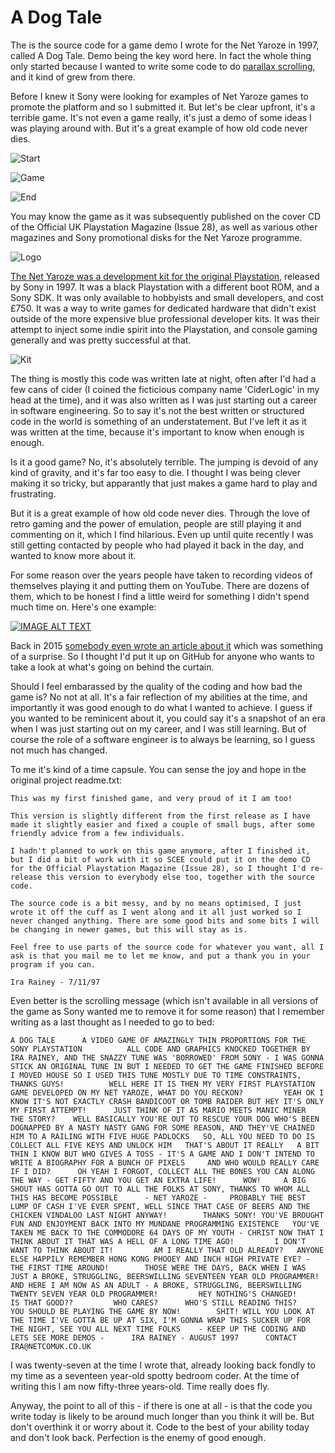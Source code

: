 # A Dog Tale

The is the source code for a game demo I wrote for the Net Yaroze in 1997, called A Dog Tale. Demo being the key word here. In fact the whole thing only started because I wanted to write some code to do [parallax scrolling](https://en.wikipedia.org/wiki/Parallax_scrolling), and it kind of grew from there. 

Before I knew it Sony were looking for examples of Net Yaroze games to promote the platform and so I submitted it. But let's be clear upfront, it's a terrible game. It's not even a game really, it's just a demo of some ideas I was playing around with. But it's a great example of how old code never dies.

![Start](./assets/img/001.png)

![Game](./assets/img/002.png)

![End](./assets/img/003.png)

You may know the game as it was subsequently published on the cover CD of the Official UK Playstation Magazine (Issue 28), as well as various other magazines and Sony promotional disks for the Net Yaroze programme.

![Logo](./assets/img/magazine.jpg)

[The Net Yaroze was a development kit for the original Playstation](https://www.eurogamer.net/the-story-of-yaroze-sonys-first-indie-push), released by Sony in 1997. It was a black Playstation with a different boot ROM, and a Sony SDK. It was only available to hobbyists and small developers, and cost £750. It was a way to write games for dedicated hardware that didn't exist outside of the more expensive blue professional developer kits. It was their attempt to inject some indie spirit into the Playstation, and console gaming generally and was pretty successful at that.

![Kit](./assets/img/yaroze.png)

The thing is mostly this code was written late at night, often after I'd had a few cans of cider (I coined the ficticious company name 'CiderLogic' in my head at the time), and it was also written as I was just starting out a career in software engineering. So to say it's not the best written or structured code in the world is something of an understatement. But I've left it as it was written at the time, because it's important to know when enough is enough.

Is it a good game? No, it's absolutely terrible. The jumping is devoid of any kind of gravity, and it's far too easy to die. I thought I was being clever making it so tricky, but apparantly that just makes a game hard to play and frustrating.

But it is a great example of how old code never dies. Through the love of retro gaming and the power of emulation, people are still playing it and commenting on it, which I find hilarious. Even up until quite recently I was still getting contacted by people who had played it back in the day, and wanted to know more about it.

For some reason over the years people have taken to recording videos of themselves playing it and putting them on YouTube. There are dozens of them, which to be honest I find a little weird for something I didn't spend much time on. Here's one example:

[![IMAGE ALT TEXT](https://img.youtube.com/vi/vncKnRu5YAM/0.jpg)](https://www.youtube.com/watch?v=vncKnRu5YAM "ACRetro - Official UK PlayStation Magazine - Net Yaroze - A Dog Tale")

Back in 2015 [somebody even wrote an article about it](https://killscreen.com/previously/articles/dog-tale-or-death-mystery/) which was something of a surprise. So I thought I'd put it up on GitHub for anyone who wants to take a look at what's going on behind the curtain.

Should I feel embarassed by the quality of the coding and how bad the game is? No not at all. It's a fair reflection of my abilities at the time, and importantly it was good enough to do what I wanted to achieve. I guess if you wanted to be reminicent about it, you could say it's a snapshot of an era when I was just starting out on my career, and I was still learning. But of course the role of a software engineer is to always be learning, so I guess not much has changed.

To me it's kind of a time capsule. You can sense the joy and hope in the original project readme.txt:

```
This was my first finished game, and very proud of it I am too!

This version is slightly different from the first release as I have made it slightly easier and fixed a couple of small bugs, after some friendly advice from a few individuals.

I hadn't planned to work on this game anymore, after I finished it, but I did a bit of work with it so SCEE could put it on the demo CD for the Official Playstation Magazine (Issue 28), so I thought I'd re- release this version to everybody else too, together with the source code.

The source code is a bit messy, and by no means optimised, I just wrote it off the cuff as I went along and it all just worked so I never changed anything. There are some good bits and some bits I will be changing in newer games, but this will stay as is.

Feel free to use parts of the source code for whatever you want, all I ask is that you mail me to let me know, and put a thank you in your program if you can.

Ira Rainey - 7/11/97
```

Even better is the scrolling message (which isn't available in all versions of the game as Sony wanted me to remove it for some reason) that I remember writing as a last thought as I needed to go to bed:

```text
A DOG TALE      A VIDEO GAME OF AMAZINGLY THIN PROPORTIONS FOR THE SONY PLAYSTATION          ALL CODE AND GRAPHICS KNOCKED TOGETHER BY IRA RAINEY, AND THE SNAZZY TUNE WAS 'BORROWED' FROM SONY - I WAS GONNA STICK AN ORIGINAL TUNE IN BUT I NEEDED TO GET THE GAME FINISHED BEFORE I MOVED HOUSE SO I USED THIS TUNE MOSTLY DUE TO TIME CONSTRAINTS, THANKS GUYS!          WELL HERE IT IS THEN MY VERY FIRST PLAYSTATION GAME DEVELOPED ON MY NET YAROZE, WHAT DO YOU RECKON?         YEAH OK I KNOW IT'S NOT EXACTLY CRASH BANDICOOT OR TOMB RAIDER BUT HEY IT'S ONLY MY FIRST ATTEMPT!      JUST THINK OF IT AS MARIO MEETS MANIC MINER            THE STORY?    WELL BASICALLY YOU'RE OUT TO RESCUE YOUR DOG WHO'S BEEN DOGNAPPED BY A NASTY NASTY GANG FOR SOME REASON, AND THEY'VE CHAINED HIM TO A RAILING WITH FIVE HUGE PADLOCKS   SO, ALL YOU NEED TO DO IS COLLECT ALL FIVE KEYS AND UNLOCK HIM   THAT'S ABOUT IT REALLY   A BIT THIN I KNOW BUT WHO GIVES A TOSS - IT'S A GAME AND I DON'T INTEND TO WRITE A BIOGRAPHY FOR A BUNCH OF PIXELS     AND WHO WOULD REALLY CARE IF I DID?      OH YEAH I FORGOT, COLLECT ALL THE BONES YOU CAN ALONG THE WAY - GET FIFTY AND YOU GET AN EXTRA LIFE!      WOW!     A BIG SHOUT HAS GOTTA GO OUT TO ALL THE FOLKS AT SONY, THANKS TO WHOM ALL THIS HAS BECOME POSSIBLE      - NET YAROZE -     PROBABLY THE BEST LUMP OF CASH I'VE EVER SPENT, WELL SINCE THAT CASE OF BEERS AND THE CHICKEN VINDALOO LAST NIGHT ANYWAY!        THANKS SONY! YOU'VE BROUGHT FUN AND ENJOYMENT BACK INTO MY MUNDANE PROGRAMMING EXISTENCE   YOU'VE TAKEN ME BACK TO THE COMMODORE 64 DAYS OF MY YOUTH - CHRIST NOW THAT I THINK ABOUT IT THAT WAS A HELL OF A LONG TIME AGO!         I DON'T WANT TO THINK ABOUT IT!         AM I REALLY THAT OLD ALREADY?   ANYONE ELSE HAPPILY REMEMBER HONG KONG PHOOEY AND INCH HIGH PRIVATE EYE? - THE FIRST TIME AROUND!        THOSE WERE THE DAYS, BACK WHEN I WAS JUST A BROKE, STRUGGLING, BEERSWILLING SEVENTEEN YEAR OLD PROGRAMMER!      AND HERE I AM NOW AS AN ADULT - A BROKE, STRUGGLING, BEERSWILLING TWENTY SEVEN YEAR OLD PROGRAMMER!         HEY NOTHING'S CHANGED!       IS THAT GOOD??         WHO CARES?      WHO'S STILL READING THIS?      YOU SHOULD BE PLAYING THE GAME BY NOW!        SHIT! WILL YOU LOOK AT THE TIME I'VE GOTTA BE UP AT SIX, I'M GONNA WRAP THIS SUCKER UP FOR THE NIGHT, SEE YOU ALL NEXT TIME FOLKS    - KEEP UP THE CODING AND LETS SEE MORE DEMOS -      IRA RAINEY - AUGUST 1997      CONTACT IRA@NETCOMUK.CO.UK   
```
I was twenty-seven at the time I wrote that, already looking back fondly to my time as a seventeen year-old spotty bedroom coder. At the time of writing this I am now fifty-three years-old. Time really does fly.

Anyway, the point to all of this - if there is one at all - is that the code you write today is likely to be around much longer than you think it will be. But don't overthink it or worry about it. Code to the best of your ability today and don't look back. Perfection is the enemy of good enough.